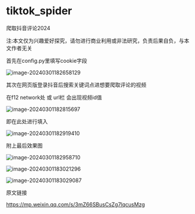 # tiktok_spider
爬取抖音评论2024

注:本文仅为兴趣爱好探究，请勿进行商业利用或非法研究，负责后果自负，与本文作者无关


首先在config.py里填写cookie字段

![image-20240301182658129](C:\Users\s\AppData\Roaming\Typora\typora-user-images\image-20240301182658129.png)

其次在网页版登录抖音后搜索关键词点进想要爬取评论的视频

在f12 network处 或 url栏  会出现视频id值

![image-20240301182815697](C:\Users\s\AppData\Roaming\Typora\typora-user-images\image-20240301182815697.png)

即在此处进行填入

![image-20240301182919410](C:\Users\s\AppData\Roaming\Typora\typora-user-images\image-20240301182919410.png)



附上最后效果图

![image-20240301182958710](C:\Users\s\AppData\Roaming\Typora\typora-user-images\image-20240301182958710.png)

![image-20240301183021296](C:\Users\s\AppData\Roaming\Typora\typora-user-images\image-20240301183021296.png)

![image-20240301183029087](C:\Users\s\AppData\Roaming\Typora\typora-user-images\image-20240301183029087.png)


原文链接

https://mp.weixin.qq.com/s/3mZ66SBusCsZg7lqcusMzg
